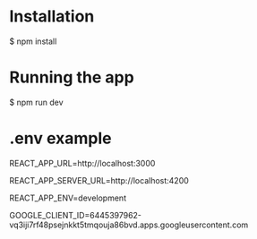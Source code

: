 # Installation
$ npm install

# Running the app
$ npm run dev

# .env example
<p>REACT_APP_URL=http://localhost:3000</p>
<p>REACT_APP_SERVER_URL=http://localhost:4200</p>
<p>REACT_APP_ENV=development</p>
<p>GOOGLE_CLIENT_ID=6445397962-vq3iji7rf48psejnkkt5tmqouja86bvd.apps.googleusercontent.com</p>
